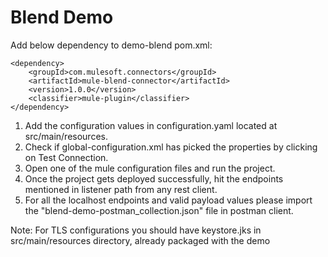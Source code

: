 # Blend Demo


Add below dependency to demo-blend pom.xml:

```
<dependency>
    <groupId>com.mulesoft.connectors</groupId>
    <artifactId>mule-blend-connector</artifactId>
    <version>1.0.0</version>
    <classifier>mule-plugin</classifier>
</dependency>
```
1. Add the configuration values in configuration.yaml located at src/main/resources.
2. Check if global-configuration.xml has picked the properties by clicking on Test Connection.
3. Open one of the mule configuration files and run the project.
4. Once the project gets deployed successfully, hit the endpoints mentioned in listener path from any rest client. 
5. For all the localhost endpoints and valid payload values please import the "blend-demo-postman_collection.json" file in postman client.

Note: For TLS configurations you should have keystore.jks in src/main/resources directory, already packaged with the demo